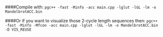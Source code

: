 ####Compile with:
`pgc++ -fast -Minfo -acc main.cpp -lglut -lGL -lm -o MandelbrotACC.bin`

####Or if you want to visualize those 2-cycle length sequences then:
`pgc++ -fast -Minfo -Mfcon -acc main.cpp -lglut -lGL -lm -o MandelbrotACC.bin -D VIS_REUSE`
